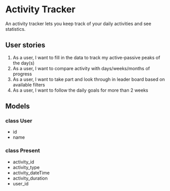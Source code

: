 # Activity Tracker
An activity tracker lets you keep track of your daily activities and see statistics.
## User stories
1. As a user, I want to fill in the data to track my active-passive peaks of the day(s)
2. As a user, I want to compare activity with days/weeks/months of progress
3. As a user, I want to take part and look through in leader board based on available filters
4. As a user, I want to follow the daily goals for more than 2 weeks

## Models

### class User

- id
- name

### class Present

- activity_id
- activity_type
- activity_dateTime
- activity_duration
- user_id